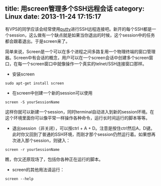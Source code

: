 title: 用screen管理多个SSH远程会话
category: Linux
date: 2013-11-24 17:15:17
---

有VPS的同学应该会经常使用[putty](http://www.chiark.greenend.org.uk/~sgtatham/putty/)进行SSH远程连接吧。新开的每个SSH都是一个session，这么做有一个缺点就是如果当你退出的时候，这个session中的任务都会跟着退出。于是screen来了。  

<!--more-->

简单来说，Screen是一个可以在多个进程之间多路复用一个物理终端的窗口管理器。Screen中有会话的概念，用户可以在一个screen会话中创建多个screen窗口，在每一个screen窗口中就像操作一个真实的telnet/SSH连接窗口那样。

* 安装screen  
```
sudo apt-get install screen
```  

* 在screen中创建一个新的session可以使用  
```
screen -S yourSessionName
```
这样你就可以新建一个session，同时terminal自动进入到新的session环境。在这个环境里面你可以像平常一样操作各种命令，运行长时间运行的脚本等等。  

* 退出session（非关闭），可以按ctrl + A + D。注意是按住ctrl然后A，D键。此时你又回到了普通的SSH环境，而刚才那个session仍然运行着。如果想再次进入那个session，则键入：
```
screen -r yourSessionName
```
瞧，你又还原现场了，包括你各种正在运行的脚本。

* screen的其他用法请运行：
```
screen --help
```


